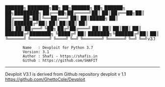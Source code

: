 
██████╗ ███████╗██╗   ██╗██████╗ ██╗      ██████╗ ██╗████████╗
██╔══██╗██╔════╝██║   ██║██╔══██╗██║     ██╔═══██╗██║╚══██╔══╝
██║  ██║█████╗  ██║   ██║██████╔╝██║     ██║   ██║██║   ██║   
██║  ██║██╔══╝  ╚██╗ ██╔╝██╔═══╝ ██║     ██║   ██║██║   ██║   
██████╔╝███████╗ ╚████╔╝ ██║     ███████╗╚██████╔╝██║   ██║   
╚═════╝ ╚══════╝  ╚═══╝  ╚═╝     ╚══════╝ ╚═════╝ ╚═╝   ╚═╝v3.1

            Name   : Devploit for Python 3.7       
            Version: 3.1                          
            Author : Shafi - https://shafis.in        
            Github : https://github.com/SHAFIT     

----------------------------------------------------------------

Devploit V3.1 is derived from Github repository devploit v 1.1 https://github.com/GhettoCole/Devploit


